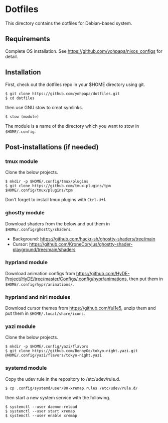 # Dotfiles

This directory contains the dotfiles for Debian-based system.

## Requirements

Complete OS installation. See https://github.com/yohpapa/nixos_configs for detail.

## Installation

First, check out the dotfiles repo in your $HOME directory using git.

```
$ git clone https://github.com/yohpapa/dotfiles.git
$ cd dotfiles
```

then use GNU stow to creat symlinks.

```
$ stow (module)
```

The module is a name of the directory which you want to stow in `$HOME/.config`.

## Post-installations (if needed)

### tmux module

Clone the below projects.

```
$ mkdir -p $HOME/.config/tmux/plugins
$ git clone https://github.com/tmux-plugins/tpm $HOME/.config/tmux/plugins/tpm
```

Don't forget to install tmux plugins with `Ctrl-U`+I.

### ghostty module

Download shaders from the below and put them in `$HOME/.config/ghostty/shaders`.

- Background: https://github.com/hackr-sh/ghostty-shaders/tree/main
- Cursor: https://github.com/KroneCorylus/ghostty-shader-playground/tree/main/shaders

### hyprland module

Download animation configs from https://github.com/HyDE-Project/HyDE/tree/master/Configs/.config/hypr/animations, then put them in `$HOME/.config/hypr/animations/`.

### hyprland and niri modules

Download cursor themes from https://github.com/ful1e5, unzip them and put them in `$HOME/.local/share/icons`.

### yazi module

Clone the below projects.

```
$ mkdir -p $HOME/.config/yazi/flavors
$ git clone https://github.com/BennyOe/tokyo-night.yazi.git @HOME/.config/yazi/flavors/tokyo-night.yazi
```

### systemd module

Copy the udev rule in the repository to /etc/udev/rule.d.

```
$ cp .config/systemd/user/80-xremap.rules /etc/udev/rule.d/
```

then start a new system service with the following.

```
$ systemctl --user daemon-reload
$ systemctl --user start xremap
$ systemctl --user enable xremap
```
